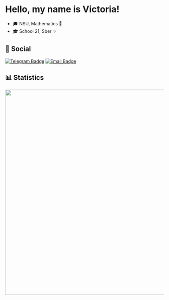# Hello, my name is Victoria!

- 🎓 NSU, Mathematics 🤡
- 🎓 School 21, Sber ✨

## 💬 Social

[![Telegram Badge](https://img.shields.io/badge/-Telegram-0088cc?style=for-the-badge&logo=appveyor&logo=Telegram&logoColor=white&color=blue)](https://t.me/mint_snail)
[![Email Badge](https://img.shields.io/badge/-Email-0088cc?style=for-the-badge&logo=appveyor&logo=Gmail&logoColor=white&color=yellow)](mailto:vika.skudina.01@mail.ru)

## 📊 Statistics

<p align="center">
<img width="650px" src="https://wakatime.com/share/@018af5d3-addf-43d0-88bd-1e54b0eaaab8/a9bbf812-ecb7-4817-a32c-3a591b108250.svg"/>
</p>
